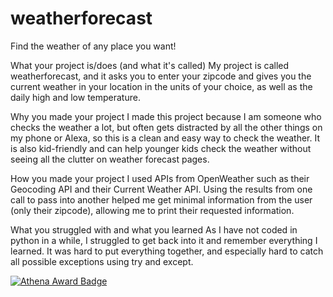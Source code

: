 # weatherforecast
Find the weather of any place you want!

What your project is/does (and what it's called)
My project is called weatherforecast, and it asks you to enter your zipcode and gives you the current weather in your location in the units of your choice, as well as the daily high and low temperature. 

Why you made your project
I made this project because I am someone who checks the weather a lot, but often gets distracted by all the other things on my phone or Alexa, so this is a clean and easy way to check the weather. It is also kid-friendly and can help younger kids check the weather without seeing all the clutter on weather forecast pages.

How you made your project
I used APIs from OpenWeather such as their Geocoding API and their Current Weather API. Using the results from one call to pass into another helped me get minimal information from the user (only their zipcode), allowing me to print their requested information.

What you struggled with and what you learned
As I have not coded in python in a while, I struggled to get back into it and remember everything I learned. It was hard to put everything together, and especially hard to catch all possible exceptions using try and except. 

[![Athena Award Badge](https://img.shields.io/endpoint?url=https%3A%2F%2Faward.athena.hackclub.com%2Fapi%2Fbadge)](https://award.athena.hackclub.com?utm_source=readme)
